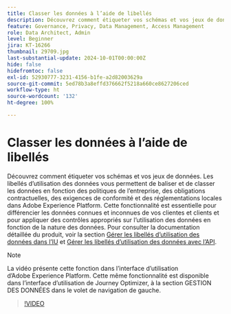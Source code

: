 ```yaml
---
title: Classer les données à l’aide de libellés
description: Découvrez comment étiqueter vos schémas et vos jeux de données.
feature: Governance, Privacy, Data Management, Access Management
role: Data Architect, Admin
level: Beginner
jira: KT-16266
thumbnail: 29709.jpg
last-substantial-update: 2024-10-01T00:00:00Z
hide: false
hidefromtoc: false
exl-id: 52930777-3231-4156-b1fe-a2d82003629a
source-git-commit: 5ed78b3a8effd376662f5218a660ce8627206ced
workflow-type: ht
source-wordcount: '132'
ht-degree: 100%

---
```


# Classer les données à l’aide de libellés

Découvrez comment étiqueter vos schémas et vos jeux de données. Les libellés d’utilisation des données vous permettent de baliser et de classer les données en fonction des politiques de l’entreprise, des obligations contractuelles, des exigences de conformité et des réglementations locales dans Adobe Experience Platform. Cette fonctionnalité est essentielle pour différencier les données connues et inconnues de vos clientes et clients et pour appliquer des contrôles appropriés sur l’utilisation des données en fonction de la nature des données. Pour consulter la documentation détaillée du produit, voir la section [Gérer les libellés d’utilisation des données dans l’IU](https://experienceleague.adobe.com/docs/experience-platform/data-governance/labels/user-guide.html?lang=fr) et [Gérer les libellés d’utilisation des données avec l’API](https://experienceleague.adobe.com/docs/experience-platform/data-governance/labels/dataset-api.html?lang=fr).

>[!NOTE]
>
>La vidéo présente cette fonction dans l’interface d’utilisation d’Adobe Experience Platform. Cette même fonctionnalité est disponible dans l’interface d’utilisation de Journey Optimizer, à la section GESTION DES DONNÉES dans le volet de navigation de gauche.

>[!VIDEO](https://video.tv.adobe.com/v/29709?learn=on)
